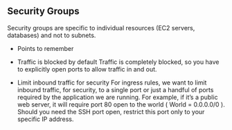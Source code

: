 
## Security Groups

Security groups are specific to individual resources (EC2 servers, databases) and not to subnets. 
- Points to remember
- Traffic is blocked by default
Traffic is completely blocked, so you have to explicitly open ports to allow traffic in and out.

- Limit inbound traffic for security
For ingress rules, we want to limit inbound traffic, for security, to a single port or just a handful of ports required by the application we are running. For example, if it’s a public web server, it will require port 80 open to the world ( World = 0.0.0.0/0 ). Should you need the SSH port open, restrict this port only to your specific IP address.
